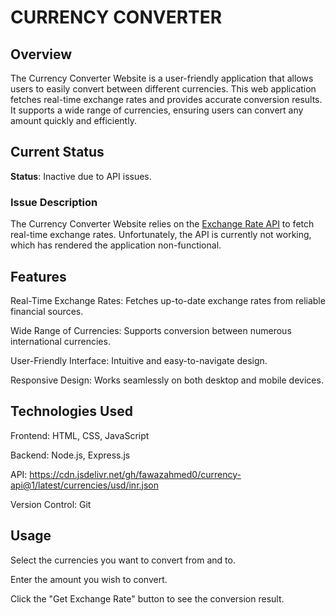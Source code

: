 # CURRENCY CONVERTER 

## Overview
The Currency Converter Website is a user-friendly application that allows users to easily convert between different currencies. This web application fetches real-time exchange rates and provides accurate conversion results. It supports a wide range of currencies, ensuring users can convert any amount quickly and efficiently.

## Current Status
**Status**: Inactive due to API issues.

### Issue Description
The Currency Converter Website relies on the [Exchange Rate API](https://cdn.jsdelivr.net/gh/fawazahmed0/currency-api@1/latest/currencies/usd/inr.json) to fetch real-time exchange rates. Unfortunately, the API is currently not working, which has rendered the application non-functional.



## Features
Real-Time Exchange Rates: Fetches up-to-date exchange rates from reliable financial sources.

Wide Range of Currencies: Supports conversion between numerous international currencies.

User-Friendly Interface: Intuitive and easy-to-navigate design.

Responsive Design: Works seamlessly on both desktop and mobile devices.


## Technologies Used
Frontend: HTML, CSS, JavaScript

Backend: Node.js, Express.js

API: https://cdn.jsdelivr.net/gh/fawazahmed0/currency-api@1/latest/currencies/usd/inr.json

Version Control: Git


## Usage
Select the currencies you want to convert from and to.

Enter the amount you wish to convert.

Click the "Get Exchange Rate" button to see the conversion result.

